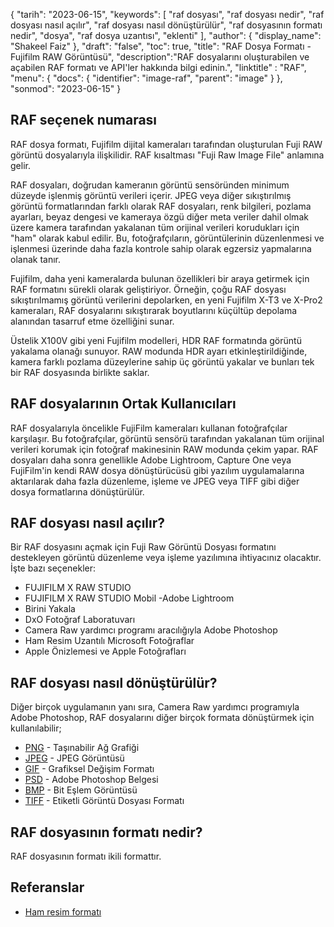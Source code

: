 {
"tarih": "2023-06-15",
  "keywords": [
"raf dosyası",
"raf dosyası nedir",
"raf dosyası nasıl açılır",
"raf dosyası nasıl dönüştürülür",
"raf dosyasının formatı nedir",
"dosya",
"raf dosya uzantısı",
"eklenti"
],
  "author": {
"display_name": "Shakeel Faiz"
},
"draft": "false",
"toc": true,
"title": "RAF Dosya Formatı - Fujifilm RAW Görüntüsü",
  "description":"RAF dosyalarını oluşturabilen ve açabilen RAF formatı ve API'ler hakkında bilgi edinin.",
"linktitle" : "RAF",
  "menu": {
    "docs": {
      "identifier": "image-raf",
      "parent": "image"
}
},
"sonmod": "2023-06-15"
}

## RAF seçenek numarası

RAF dosya formatı, Fujifilm dijital kameraları tarafından oluşturulan Fuji RAW görüntü dosyalarıyla ilişkilidir. RAF kısaltması "Fuji Raw Image File" anlamına gelir.

RAF dosyaları, doğrudan kameranın görüntü sensöründen minimum düzeyde işlenmiş görüntü verileri içerir. JPEG veya diğer sıkıştırılmış görüntü formatlarından farklı olarak RAF dosyaları, renk bilgileri, pozlama ayarları, beyaz dengesi ve kameraya özgü diğer meta veriler dahil olmak üzere kamera tarafından yakalanan tüm orijinal verileri korudukları için "ham" olarak kabul edilir. Bu, fotoğrafçıların, görüntülerinin düzenlenmesi ve işlenmesi üzerinde daha fazla kontrole sahip olarak egzersiz yapmalarına olanak tanır.

Fujifilm, daha yeni kameralarda bulunan özellikleri bir araya getirmek için RAF formatını sürekli olarak geliştiriyor. Örneğin, çoğu RAF dosyası sıkıştırılmamış görüntü verilerini depolarken, en yeni Fujifilm X-T3 ve X-Pro2 kameraları, RAF dosyalarını sıkıştırarak boyutlarını küçültüp depolama alanından tasarruf etme özelliğini sunar.

Üstelik X100V gibi yeni Fujifilm modelleri, HDR RAF formatında görüntü yakalama olanağı sunuyor. RAW modunda HDR ayarı etkinleştirildiğinde, kamera farklı pozlama düzeylerine sahip üç görüntü yakalar ve bunları tek bir RAF dosyasında birlikte saklar.

## RAF dosyalarının Ortak Kullanıcıları

RAF dosyalarıyla öncelikle FujiFilm kameraları kullanan fotoğrafçılar karşılaşır. Bu fotoğrafçılar, görüntü sensörü tarafından yakalanan tüm orijinal verileri korumak için fotoğraf makinesinin RAW modunda çekim yapar. RAF dosyaları daha sonra genellikle Adobe Lightroom, Capture One veya FujiFilm'in kendi RAW dosya dönüştürücüsü gibi yazılım uygulamalarına aktarılarak daha fazla düzenleme, işleme ve JPEG veya TIFF gibi diğer dosya formatlarına dönüştürülür.

## RAF dosyası nasıl açılır?

Bir RAF dosyasını açmak için Fuji Raw Görüntü Dosyası formatını destekleyen görüntü düzenleme veya işleme yazılımına ihtiyacınız olacaktır. İşte bazı seçenekler:

- FUJIFILM X RAW STUDIO
- FUJIFILM X RAW STUDIO Mobil
-Adobe Lightroom
- Birini Yakala
- DxO Fotoğraf Laboratuvarı
- Camera Raw yardımcı programı aracılığıyla Adobe Photoshop
- Ham Resim Uzantılı Microsoft Fotoğraflar
- Apple Önizlemesi ve Apple Fotoğrafları

## RAF dosyası nasıl dönüştürülür?

Diğer birçok uygulamanın yanı sıra, Camera Raw yardımcı programıyla Adobe Photoshop, RAF dosyalarını diğer birçok formata dönüştürmek için kullanılabilir;

- [PNG](/tr/image/png/) - Taşınabilir Ağ Grafiği
- [JPEG](/tr/image/jpeg/) - JPEG Görüntüsü
- [GIF](/tr/image/gif/) - Grafiksel Değişim Formatı
- [PSD](/tr/image/psd/) - Adobe Photoshop Belgesi
- [BMP](/tr/image/bmp/) - Bit Eşlem Görüntüsü
- [TIFF](/tr/image/tiff/) - Etiketli Görüntü Dosyası Formatı

## RAF dosyasının formatı nedir?

RAF dosyasının formatı ikili formattır.

## Referanslar
* [Ham resim formatı](https://en.wikipedia.org/wiki/Raw_image_format)


